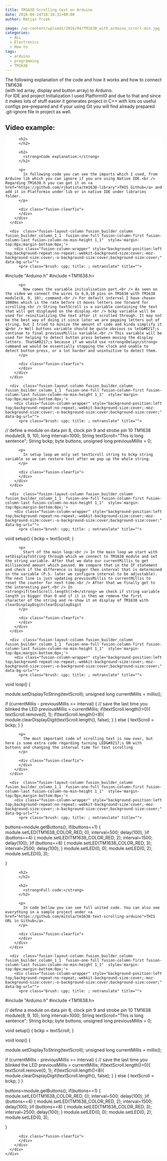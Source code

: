 ```yaml
---
title: TM1638 Scrolling text on Arduino
date: 2016-04-24T18:18:31+00:00
author: Matjaz Trcek

image: /wp-content/uploads/2016/04/TM1638_with_arduino_scroll-min.jpg
categories:
  - ALL
  - Electronics
  - How to
tags:
  - arduino
  - programming
  - TM1638
---
```

The following explanation of the code and how it works and how to connect TM1638  
(with led array, display and button array) to Arduino.  
For IDE and project Initialization I used PlatformIO and due to that and since it makes lots of stuff easier it generates project in C++ with lots os useful configs pre-prepared and if your using Git you will find already prepared .git-ignore file in project as well.

## **Video example:**

<p style="text-align: center;">
  <div  class="fusion-fullwidth fullwidth-box hundred-percent-fullwidth"  style='background-color: #ffffff;background-position: center center;background-repeat: no-repeat;padding-top:0px;padding-right:0px;padding-bottom:0px;padding-left:0px;'>
    <div class="fusion-builder-row fusion-row ">
      <div  class="fusion-layout-column fusion_builder_column fusion_builder_column_1_1  fusion-one-full fusion-column-first fusion-column-last fusion-column-no-min-height 1_1"  style='margin-top:0px;margin-bottom:0px;'>
        <div class="fusion-column-wrapper" style="background-position:left top;background-repeat:no-repeat;-webkit-background-size:cover;-moz-background-size:cover;-o-background-size:cover;background-size:cover;"  data-bg-url="">
          <div class="fusion-video fusion-youtube" style="max-width:600px;max-height:350px;">
            <div class="video-shortcode">
            </div>
          </div>
          
          <h2>
          </h2>
          
          <h2>
            <strong>Code explanation:</strong>
          </h2>
          
          <p>
            In following code you can see the imports which I used, from Arduino lib which you can ignore if you are using Native IDE.<br /> Regarding TM1638.h you can get it on <a href="https://github.com/rjbatista/tm1638-library">THIS Github</a> and add it in Platformio under lib or in native IDE under libraries folder.
          </p>
          
          <div class="fusion-clearfix">
          </div>
        </div>
      </div>
      
      <div  class="fusion-layout-column fusion_builder_column fusion_builder_column_1_1  fusion-one-full fusion-column-first fusion-column-last fusion-column-no-min-height 1_1"  style='margin-top:0px;margin-bottom:0px;'>
        <div class="fusion-column-wrapper" style="background-position:left top;background-repeat:no-repeat;-webkit-background-size:cover;-moz-background-size:cover;-o-background-size:cover;background-size:cover;"  data-bg-url="">
          <pre class="brush: cpp; title: ; notranslate" title="">
#include "Arduino.h"
#include &lt;TM1638.h&gt;
</pre>
          
          <p>
            Now comes the variable initialisation part.<br /> As seen on the video we connect the wires to 8,9,10 pins on TM1638 with TM1638 module(8, 9, 10); command.<br /> For default interval I have chosen 1000ms which is the rate before it moves letters one forward for scrolling.<br /> String textScroll is a variable containing the text that will get displayed on the display.<br /> bckp variable will be used for reinitializing the text after it scrolled through. It may not be the best way of doing it since later we are popping letters out of string, but I tried to minize the amount of code and kinda simplify it 😀<br /> Well buttons variable should be quite obvious so let&#8217;s continue to final previousMillis variable.<br /> This variable will be used for helping to detect button press between moving the display letters. That&#8217;s because if we would use <strong>Delay</strong> command we would be essentially stopping the clock and unable to detect button press, or a lot harder and unintuitive to detect them.
          </p>
          
          <div class="fusion-clearfix">
          </div>
        </div>
      </div>
      
      <div  class="fusion-layout-column fusion_builder_column fusion_builder_column_1_1  fusion-one-full fusion-column-first fusion-column-last fusion-column-no-min-height 1_1"  style='margin-top:0px;margin-bottom:0px;'>
        <div class="fusion-column-wrapper" style="background-position:left top;background-repeat:no-repeat;-webkit-background-size:cover;-moz-background-size:cover;-o-background-size:cover;background-size:cover;"  data-bg-url="">
          <pre class="brush: cpp; title: ; notranslate" title="">
// define a module on data pin 8, clock pin 9 and strobe pin 10
TM1638 module(8, 9, 10);
long interval=1000;
String textScroll="This is long sentence";
String bckp;
byte buttons;
unsigned long previousMillis = 0;
</pre>
          
          <p>
            In setup loop we only set textScroll string to bckp string variable so we can restore text after we pop up the whole string.
          </p>
          
          <div class="fusion-clearfix">
          </div>
        </div>
      </div>
      
      <div  class="fusion-layout-column fusion_builder_column fusion_builder_column_1_1  fusion-one-full fusion-column-first fusion-column-last fusion-column-no-min-height 1_1"  style='margin-top:0px;margin-bottom:0px;'>
        <div class="fusion-column-wrapper" style="background-position:left top;background-repeat:no-repeat;-webkit-background-size:cover;-moz-background-size:cover;-o-background-size:cover;background-size:cover;"  data-bg-url="">
          <pre class="brush: cpp; title: ; notranslate" title="">
void setup()
{
  bckp = textScroll;
}
</pre>
          
          <p>
            Start of the main loop:<br /> In the main loop we start with setDisplayToString through which we connect to TM1638 module and set the string variable. After that we date our currentMillis to get millisecond amount which passed. We compare that in the IF statement and check if the difference is bigger then interval that is determined in the variable (P.S. later we configure interval to be adjustable). The next line is just updating previousMillis to currentMillis to reset the counter for next time.<br /> After that we finally get to the interesting part.<br /> In <strong>if(textScroll.length()>0</strong> we check if string variable length is bigger than 0 and if it is then we remove the first character of the string and re-show it on display of TM1638 with clearDisplayDigitclearDisplayDigit
          </p>
          
          <div class="fusion-clearfix">
          </div>
        </div>
      </div>
      
      <div  class="fusion-layout-column fusion_builder_column fusion_builder_column_1_1  fusion-one-full fusion-column-first fusion-column-last fusion-column-no-min-height 1_1"  style='margin-top:0px;margin-bottom:0px;'>
        <div class="fusion-column-wrapper" style="background-position:left top;background-repeat:no-repeat;-webkit-background-size:cover;-moz-background-size:cover;-o-background-size:cover;background-size:cover;"  data-bg-url="">
          <pre class="brush: cpp; title: ; notranslate" title="">
void loop()
{

module.setDisplayToString(textScroll);
unsigned long currentMillis = millis();

if (currentMillis - previousMillis &gt;= interval) {
  // save the last time you blinked the LED
  previousMillis = currentMillis;
  if(textScroll.length()&gt;0){
    textScroll.remove(0, 1);
    if(textScroll.length()&lt;8){
      module.clearDisplayDigit(textScroll.length(), false);
    }
  } else {
    textScroll = bckp;
  }
}
</pre>
          
          <p>
            The most important code of scrolling text is now over, but here is some extra code regarding turning LED&#8217;s ON with buttons and changing the interval time for text scrolling
          </p>
          
          <div class="fusion-clearfix">
          </div>
        </div>
      </div>
      
      <div  class="fusion-layout-column fusion_builder_column fusion_builder_column_1_1  fusion-one-full fusion-column-first fusion-column-last fusion-column-no-min-height 1_1"  style='margin-top:0px;margin-bottom:0px;'>
        <div class="fusion-column-wrapper" style="background-position:left top;background-repeat:no-repeat;-webkit-background-size:cover;-moz-background-size:cover;-o-background-size:cover;background-size:cover;"  data-bg-url="">
          <pre class="brush: cpp; title: ; notranslate" title="">
buttons=module.getButtons();
if(buttons==1) {
  module.setLED(TM1638_COLOR_RED, 0);
  interval=500;
  delay(100);
}if (buttons==4) {
  module.setLED(TM1638_COLOR_RED, 2);
  interval=1500;
  delay(100);
}if (buttons==8) {
  module.setLED(TM1638_COLOR_RED, 3);
  interval=2500;
  delay(100);
}
module.setLED(0, 0);
module.setLED(0, 2);
module.setLED(0, 3);

}
</pre>
          
          <h2>
          </h2>
          
          <h2>
            <strong>Full code:</strong>
          </h2>
          
          <p>
            In code bellow you can see full united code. You can also see everything in a sample project under <a href="https://github.com/mitola/tm1638-text-scrolling-arduino">THIS URL in Github</a>.
          </p>
          
          <div class="fusion-clearfix">
          </div>
        </div>
      </div>
      
      <div  class="fusion-layout-column fusion_builder_column fusion_builder_column_1_1  fusion-one-full fusion-column-first fusion-column-last fusion-column-no-min-height 1_1"  style='margin-top:0px;margin-bottom:0px;'>
        <div class="fusion-column-wrapper" style="background-position:left top;background-repeat:no-repeat;-webkit-background-size:cover;-moz-background-size:cover;-o-background-size:cover;background-size:cover;"  data-bg-url="">
          <pre class="brush: cpp; title: ; notranslate" title="">
#include "Arduino.h"
#include &lt;TM1638.h&gt;

// define a module on data pin 8, clock pin 9 and strobe pin 10
TM1638 module(8, 9, 10);
long interval=1000;
String textScroll="This is long sentence";
String bckp;
byte buttons;
unsigned long previousMillis = 0;

void setup()
{
  bckp = textScroll;
}

void loop()
{

module.setDisplayToString(textScroll);
unsigned long currentMillis = millis();

if (currentMillis - previousMillis &gt;= interval) {
  // save the last time you blinked the LED
  previousMillis = currentMillis;
  if(textScroll.length()&gt;0){
    textScroll.remove(0, 1);
    if(textScroll.length()&lt;8){
      module.clearDisplayDigit(textScroll.length(), false);
    }
  } else {
    textScroll = bckp;
  }
}

buttons=module.getButtons();
if(buttons==1) {
  module.setLED(TM1638_COLOR_RED, 0);
  interval=500;
  delay(100);
}if (buttons==4) {
  module.setLED(TM1638_COLOR_RED, 2);
  interval=1500;
  delay(100);
}if (buttons==8) {
  module.setLED(TM1638_COLOR_RED, 3);
  interval=2500;
  delay(100);
}
module.setLED(0, 0);
module.setLED(0, 2);
module.setLED(0, 3);

}

</pre>
          
          <div class="fusion-clearfix">
          </div>
        </div>
      </div>
    </div>
  </div>
</p>